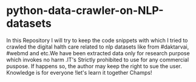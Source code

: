# python-data-crawler-on-NLP-datasets
In this Repository I will try to keep the code snippets with which I tried to crawled the  digital halth care related to nlp datasets like from #daktarvai, #webmd and etc.We have been extracted data only for research purpose which invokes no harm .IT's Strictly  prohibited to use for any commercial puspose. If happens so, the author may keep the right to sue the user. Knowledge is for everyone !let's learn it together Champs!  
